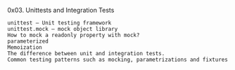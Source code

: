 0x03. Unittests and Integration Tests

    unittest — Unit testing framework
    unittest.mock — mock object library
    How to mock a readonly property with mock?
    parameterized
    Memoization
    The difference between unit and integration tests.
    Common testing patterns such as mocking, parametrizations and fixtures
